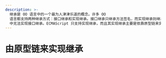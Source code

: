 ```yaml
---
description: >-
  继承是 OO 语言中的一个最为人津津乐道的概念。许多 OO
  语言都支持两种继承方式：接口继承和实现继承。接口继承只继承方法签名，而实现继承则继承实际的方法。如前所述，由于函数没有签名，在 ECMAScript
  中无法实现接口继承。ECMAScript 只支持实现继承，而且其实现继承主要是依靠原型链来实现的。
---
```


# 由原型链来实现继承

